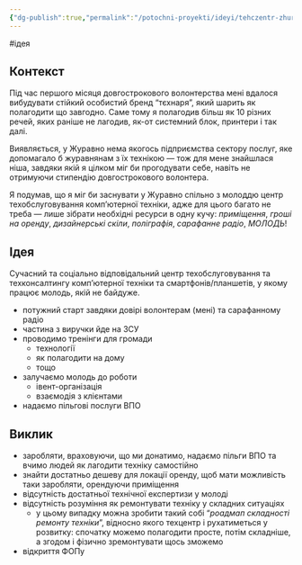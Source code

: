 ```yaml
---
{"dg-publish":true,"permalink":"/potochni-proyekti/ideyi/tehczentr-zhuravno/"}
---
```


#ідея 

## Контекст
Під час першого місяця довгострокового волонтерства мені вдалося вибудувати стійкий особистий бренд “тєхнаря”, який шарить як полагодити що завгодно. Саме тому я полагодив більш як 10 різних речей, яких раніше не лагодив, як-от системний блок, принтери і так далі.

Виявляється, у Журавно нема якогось підприємства сектору послуг, яке допомагало б журавнянам з їх технікою — тож для мене знайшлася ніша, завдяки якій я цілком міг би прогодувати себе, навіть не отримуючи стипендію довгострокового волонтера.

Я подумав, що я міг би заснувати у Журавно спільно з молоддю центр техобслуговування комп’ютерної техніки, адже для цього багато не треба — лише зібрати необхідні ресурси в одну кучу: *приміщення*, *гроші на оренду*, *дизайнерські* *скіли*, *поліграфія*, *сарафанне радіо*, *МОЛОДЬ*!
## Ідея
Сучасний та соціально відповідальний центр техобслуговування та техконсалтингу комп’ютерної техніки та смартфонів/планшетів, у якому працює молодь, якій не байдуже.

- потужний старт завдяки довірі волонтерам (мені) та сарафанному радіо
- частина з виручки йде на ЗСУ
- проводимо тренінги для громади
	- технології
	- як полагодити на дому
	- тощо
- залучаємо молодь до роботи
	- івент-організація
	- взаємодія з клієнтами
- надаємо пільгові послуги ВПО
## Виклик
- заробляти, враховуючи, що ми донатимо, надаємо пільги ВПО та вчимо людей як лагодити техніку самостійно
- знайти достатньо дешеву для локації оренду, щоб мати можливість таки заробляти, орендуючи приміщення
- відсутність достатньої технічної експертизи у молоді
- відсутність розуміння як ремонтувати техніку у складних ситуаціях
	- у цьому випадку можна зробити такий собі “*роадмап складності ремонту техніки*”, відносно якого техцентр і рухатиметься у розвитку: спочатку можемо полагодити просте, потім складніше, а згодом і фізично зремонтувати щось зможемо
- відкриття ФОПу